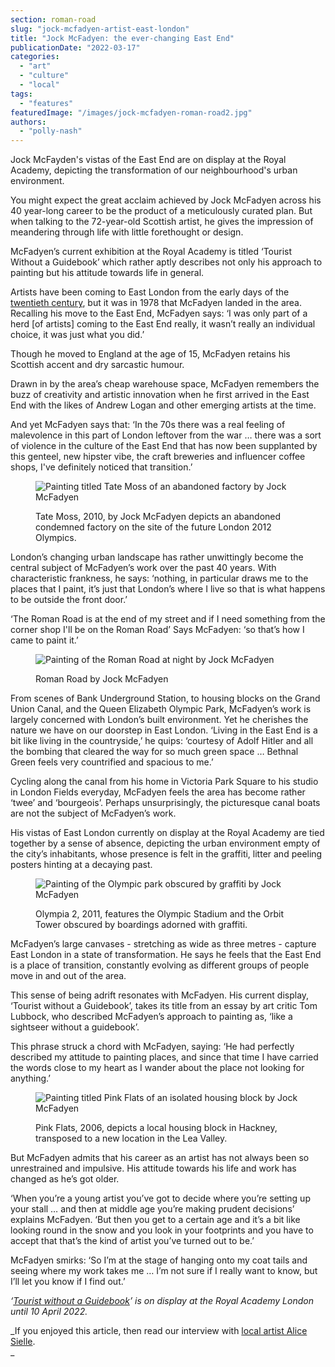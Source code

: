 ```yaml
---
section: roman-road
slug: "jock-mcfadyen-artist-east-london"
title: "Jock McFadyen: the ever-changing East End"
publicationDate: "2022-03-17"
categories: 
  - "art"
  - "culture"
  - "local"
tags: 
  - "features"
featuredImage: "/images/jock-mcfadyen-roman-road2.jpg"
authors: 
  - "polly-nash"
---
```


Jock McFayden's vistas of the East End are on display at the Royal Academy, depicting the transformation of our neighbourhood's urban environment.

You might expect the great acclaim achieved by Jock McFadyen across his 40 year-long career to be the product of a meticulously curated plan. But when talking to the 72-year-old Scottish artist, he gives the impression of meandering through life with little forethought or design. 

McFadyen’s current exhibition at the Royal Academy is titled ‘Tourist Without a Guidebook’ which rather aptly describes not only his approach to painting but his attitude towards life in general. 

Artists have been coming to East London from the early days of the [twentieth century](https://romanroadlondon.com/east-london-group-artists-bow/), but it was in 1978 that McFadyen landed in the area. Recalling his move to the East End, McFadyen says: ‘I was only part of a herd \[of artists\] coming to the East End really, it wasn’t really an individual choice, it was just what you did.’

Though he moved to England at the age of 15, McFadyen retains his Scottish accent and dry sarcastic humour. 

Drawn in by the area’s cheap warehouse space, McFadyen remembers the buzz of creativity and artistic innovation when he first arrived in the East End with the likes of Andrew Logan and other emerging artists at the time.

And yet McFadyen says that: ‘In the 70s there was a real feeling of malevolence in this part of London leftover from the war … there was a sort of violence in the culture of the East End that has now been supplanted by this genteel, new hipster vibe, the craft breweries and influencer coffee shops, I've definitely noticed that transition.’  

<figure>

![Painting titled Tate Moss of an abandoned factory by Jock McFadyen](/images/jock-mcfadyen-tate-moss-2010-2-1024x683.jpg)

<figcaption>

Tate Moss, 2010, by Jock McFadyen depicts an abandoned condemned factory on the site of the future London 2012 Olympics.

</figcaption>

</figure>

London’s changing urban landscape has rather unwittingly become the central subject of McFadyen’s work over the past 40 years. With characteristic frankness, he says: ‘nothing, in particular draws me to the places that I paint, it’s just that London’s where I live so that is what happens to be outside the front door.’ 

‘The Roman Road is at the end of my street and if I need something from the corner shop I'll be on the Roman Road’ Says McFadyen: ‘so that’s how I came to paint it.’

<figure>

![Painting of the Roman Road at night by Jock McFadyen](/images/jock-mcfadyen-roman-road2-1024x683.jpg)

<figcaption>

Roman Road by Jock McFadyen

</figcaption>

</figure>

From scenes of Bank Underground Station, to housing blocks on the Grand Union Canal, and the Queen Elizabeth Olympic Park, McFadyen’s work is largely concerned with London’s built environment. Yet he cherishes the nature we have on our doorstep in East London. ‘Living in the East End is a bit like living in the countryside,’ he quips: ‘courtesy of Adolf Hitler and all the bombing that cleared the way for so much green space … Bethnal Green feels very countrified and spacious to me.’ 

Cycling along the canal from his home in Victoria Park Square to his studio in London Fields everyday, McFadyen feels the area has become rather ‘twee’ and ‘bourgeois’. Perhaps unsurprisingly, the picturesque canal boats are not the subject of McFadyen’s work. 

His vistas of East London currently on display at the Royal Academy are tied together by a sense of absence, depicting the urban environment empty of the city’s inhabitants, whose presence is felt in the graffiti, litter and peeling posters hinting at a decaying past.

<figure>

![Painting of the Olympic park obscured by graffiti by Jock McFadyen](/images/jock-mcfadyen-olympia-2-2011-2-1024x683.jpg)

<figcaption>

Olympia 2, 2011, features the Olympic Stadium and the Orbit Tower obscured by boardings adorned with graffiti.

</figcaption>

</figure>

McFadyen’s large canvases - stretching as wide as three metres - capture East London in a state of transformation. He says he feels that the East End is a place of transition, constantly evolving as different groups of people move in and out of the area. 

This sense of being adrift resonates with McFadyen. His current display, ‘Tourist without a Guidebook’, takes its title from an essay by art critic Tom Lubbock, who described McFadyen’s approach to painting as, ‘like a sightseer without a guidebook’. 

This phrase struck a chord with McFadyen, saying: ‘He had perfectly described my attitude to painting places, and since that time I have carried the words close to my heart as I wander about the place not looking for anything.’ 

<figure>

![Painting titled Pink Flats of an isolated housing block by Jock McFadyen](/images/jock-mcfadyen-pink-flats-2006-2-1024x683.jpg)

<figcaption>

Pink Flats, 2006, depicts a local housing block in Hackney, transposed to a new location in the Lea Valley.

</figcaption>

</figure>

But McFadyen admits that his career as an artist has not always been so unrestrained and impulsive. His attitude towards his life and work has changed as he’s got older. 

‘When you’re a young artist you’ve got to decide where you’re setting up your stall … and then at middle age you’re making prudent decisions’ explains McFadyen. ‘But then you get to a certain age and it’s a bit like looking round in the snow and you look in your footprints and you have to accept that that’s the kind of artist you’ve turned out to be.’

McFadyen smirks: ‘So I’m at the stage of hanging onto my coat tails and seeing where my work takes me … I’m not sure if I really want to know, but I’ll let you know if I find out.’ 

_‘_[_Tourist without a Guidebook_](https://www.royalacademy.org.uk/exhibition/jock-mcfadyen)_’ is on display at the Royal Academy London until 10 April 2022._ 

_If you enjoyed this article, then read our interview with [local artist Alice Sielle](https://romanroadlondon.com/alice-sielle-artist-interview/).  
_


